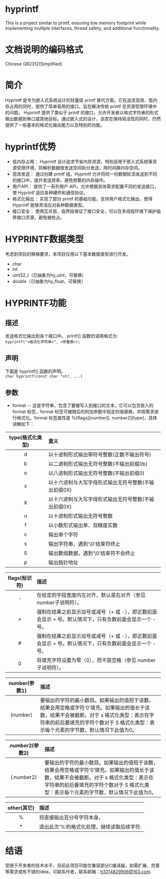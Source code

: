 # hyprintf
This is a project similar to printf, ensuring low memory footprint while implementing multiple interfaces, thread safety, and additional functionality.

# 文档说明的编码格式
Chinese GB2312(Simplified)

# 简介
Hyprintf 是专为嵌入式系统设计的轻量级 printf 替代方案。它在追求高效、低内存占用的同时，提供了简单易用的接口，旨在解决传统 printf 在资源受限环境中的问题。
Hyprintf 提供了类似于 printf 的接口，允许开发者以格式字符串的形式输出数据到串口或其他目标。通过嵌入式的设计，该库在保持简洁性的同时，仍然提供了一些基本的格式化输出能力以及特别的功能。

# hyprintf优势
-	低内存占用： Hyprintf 设计追求节省内存资源，特别适用于嵌入式系统等资源受限环境，将解析数据按发送空间拆分发送，用时间换内存空间。
-	高效发送： 通过创建 printf 组，Hyprintf 允许将同一份数据轮流发送到不同的接口中，提升发送效率，避免频繁的内存操作。
-	用户API： 提供了一系列用户 API，允许根据具体需求配置不同的发送接口，使 Hyprintf 适应各种硬件和通信协议。
-	格式化输出： 实现了部分 printf 的基础功能，支持用户格式化输出，使得 Hyprintf 能够灵活应对各种数据类型。
-	接口安全： 使用互斥锁、临界段保证了接口安全，可以在多线程环境下保护临界接口资源，避免被抢占。

#	HYPRINTF数据类型
考虑到项目的移植要求，本项目仅用以下基本数据类型进行开发。
-	char
-	int
-	uint32_t（已抽象为hy_uint，可替换）
-	double（已抽象为hy_float，可替换）

# HYPRINTF功能

## 描述
发送格式化输出到各个接口中。
printf() 函数的调用格式为:  
`` hyprintf("<格式化字符串>", <参量表>); ``
## 声明
下面是 hyprintf() 函数的声明。  
`` char hyprintf(const char *str, ...) ``
## 参数
- format -- 这是字符串，包含了要被写入到接口的文本。它可以包含嵌入的 format 标签，format 标签可被随后的附加参数中指定的值替换，并按需求进行格式化。format 标签属性是 %[flags][number][. number2][type]，具体讲解如下：

| type(格式化类型) | 意义 |
| :-----: | :---- |
| d | 以十进制形式输出带符号整数(正数不输出符号) |
| b | 以二进制形式输出无符号整数(不输出前缀0b) |
| o | 以八进制形式输出无符号整数(不输出前缀0) |
| x | 以十六进制与大写字母形式输出无符号整数(不输出前缀0X) |
| X | 以十六进制与大写字母形式输出无符号整数(不输出前缀0X) |
| u | 以十进制形式输出无符号整数 |
| f | 以小数形式输出单、双精度实数 |
| c | 输出单个字符 |
| s | 输出字符串，遇到‘\0’结束符终止 |
| S | 输出数组数据，遇到’\0’结束符不会终止 |
| p | 输出指针地址 |
  

| flags(标识符) | 描述 |
| :----: | :---- |
| - | 在给定的字段宽度内左对齐，默认是右对齐（参见 number子说明符）。 |
| + | 强制在结果之前显示加号或减号（+ 或 -），即正数前面会显示 + 号。默认情况下，只有负数前面会显示一个 - 号。 |
| # | 强制在结果之前显示加号或减号（+ 或 -），即正数前面会显示 + 号。默认情况下，只有负数前面会显示一个 - 号。 |
| 0 | 将填充字符设置为零（0），而不是空格（参见 number 子说明符）。 |

| number(参数1) | 描述 |
| :----: | :---- |
| (number) | 要输出的字符的最小数目。如果输出的值短于该数，结果会用空格或字符‘0’填充。如果输出的值长于该数，结果不会被截断。对于 s 格式化类型：表示在字符串的前后要填充的字符个数对于 S 格式化类型：表示每个元素的字节数，默认情况下此值为0。 |

| .number2(参数2) | 描述 |
| :----: | :---- |
| (.number2) | 要输出的字符的最小数目。如果输出的值短于该数，结果会用空格或字符‘0’填充。如果输出的值长于该数，结果不会被截断。对于 s 格式化类型：表示在字符串的前后要填充的字符个数对于 S 格式化类型：表示每个元素的字节数，默认情况下此值为0。 | 

| other(其它) | 描述 |
| :----: | :---- |
| % | 将直接输出百分号字符本身。|
| * | 退出此次‘%‘的格式化处理，继续读取后续字符. |

# 结语
受限于开发者的技术水平，目前此项目可能仅兼容部分C编译器，如需扩展、完善等需求或有不错的idea，可联系作者，联系邮箱：h3314829906@163.com.
